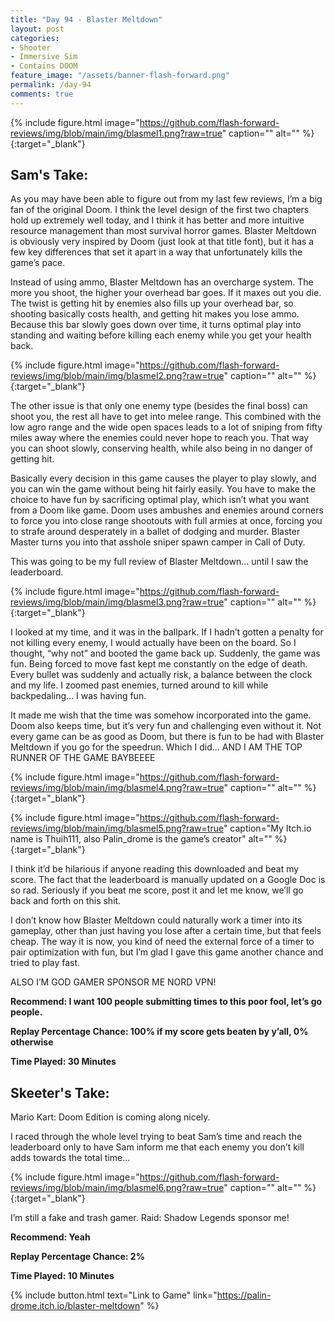 ```yaml
---
title: "Day 94 - Blaster Meltdown"
layout: post
categories:
- Shooter
- Immersive Sim
- Contains DOOM
feature_image: "/assets/banner-flash-forward.png"
permalink: /day-94
comments: true
---
```


{% include figure.html image="https://github.com/flash-forward-reviews/img/blob/main/img/blasmel1.png?raw=true" caption="" alt="" %}{:target="_blank"}

## Sam's Take:

As you may have been able to figure out from my last few reviews, I’m a big fan of the original Doom. I think the level design of the first two chapters hold up extremely well today, and I think it has better and more intuitive resource management than most survival horror games. Blaster Meltdown is obviously very inspired by Doom (just look at that title font), but it has a few key differences that set it apart in a way that unfortunately kills the game’s pace.

Instead of using ammo, Blaster Meltdown has an overcharge system. The more you shoot, the higher your overhead bar goes. If it maxes out you die. The twist is getting hit by enemies also fills up your overhead bar, so shooting basically costs health, and getting hit makes you lose ammo. Because this bar slowly goes down over time, it turns optimal play into standing and waiting before killing each enemy while you get your health back.

{% include figure.html image="https://github.com/flash-forward-reviews/img/blob/main/img/blasmel2.png?raw=true" caption="" alt="" %}{:target="_blank"}

The other issue is that only one enemy type (besides the final boss) can shoot you, the rest all have to get into melee range. This combined with the low agro range and the wide open spaces leads to a lot of sniping from fifty miles away where the enemies could never hope to reach you. That way you can shoot slowly, conserving health, while also being in no danger of getting hit.

Basically every decision in this game causes the player to play slowly, and you can win the game without being hit fairly easily. You have to make the choice to have fun by sacrificing optimal play, which isn’t what you want from a Doom like game. Doom uses ambushes and enemies around corners to force you into close range shootouts with full armies at once, forcing you to strafe around desperately in a ballet of dodging and murder. Blaster Master turns you into that asshole sniper spawn camper in Call of Duty.

This was going to be my full review of Blaster Meltdown... until I saw the leaderboard.

{% include figure.html image="https://github.com/flash-forward-reviews/img/blob/main/img/blasmel3.png?raw=true" caption="" alt="" %}{:target="_blank"}

I looked at my time, and it was in the ballpark. If I hadn’t gotten a penalty for not killing every enemy, I would actually have been on the board. So I thought, “why not” and booted the game back up. Suddenly, the game was fun. Being forced to move fast kept me constantly on the edge of death. Every bullet was suddenly and actually risk, a balance between the clock and my life. I zoomed past enemies, turned around to kill while backpedaling... I was having fun.

It made me wish that the time was somehow incorporated into the game. Doom also keeps time, but it’s very fun and challenging even without it. Not every game can be as good as Doom, but there is fun to be had with Blaster Meltdown if you go for the speedrun. Which I did... AND I AM THE TOP RUNNER OF THE GAME BAYBEEEE

{% include figure.html image="https://github.com/flash-forward-reviews/img/blob/main/img/blasmel4.png?raw=true" caption="" alt="" %}{:target="_blank"}

{% include figure.html image="https://github.com/flash-forward-reviews/img/blob/main/img/blasmel5.png?raw=true" caption="My Itch.io name is Thuih111, also Palin_drome is the game’s creator" alt="" %}{:target="_blank"}

I think it’d be hilarious if anyone reading this downloaded and beat my score. The fact that the leaderboard is manually updated on a Google Doc is so rad. Seriously if you beat me score, post it and let me know, we’ll go back and forth on this shit.

I don’t know how Blaster Meltdown could naturally work a timer into its gameplay, other than just having you lose after a certain time, but that feels cheap. The way it is now, you kind of need the external force of a timer to pair optimization with fun, but I’m glad I gave this game another chance and tried to play fast.

ALSO I’M GOD GAMER SPONSOR ME NORD VPN!

**Recommend: I want 100 people submitting times to this poor fool, let’s go people.**

**Replay Percentage Chance: 100% if my score gets beaten by y’all, 0% otherwise**

**Time Played: 30 Minutes**

## Skeeter's Take:

Mario Kart: Doom Edition is coming along nicely. 

I raced through the whole level trying to beat Sam’s time and reach the leaderboard only to have Sam inform me that each enemy you don’t kill adds towards the total time…

{% include figure.html image="https://github.com/flash-forward-reviews/img/blob/main/img/blasmel6.png?raw=true" caption="" alt="" %}{:target="_blank"}

I’m still a fake and trash gamer. Raid: Shadow Legends sponsor me!

**Recommend: Yeah** 

**Replay Percentage Chance: 2%**

**Time Played: 10 Minutes**

{% include button.html text="Link to Game" link="https://palin-drome.itch.io/blaster-meltdown" %}